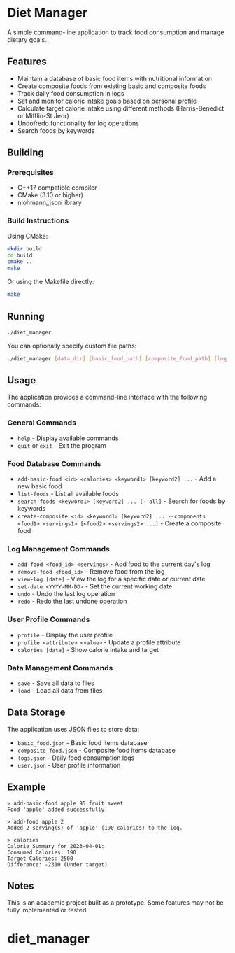# Diet Manager

A simple command-line application to track food consumption and manage dietary goals.

## Features

- Maintain a database of basic food items with nutritional information
- Create composite foods from existing basic and composite foods
- Track daily food consumption in logs
- Set and monitor caloric intake goals based on personal profile
- Calculate target calorie intake using different methods (Harris-Benedict or Mifflin-St Jeor)
- Undo/redo functionality for log operations
- Search foods by keywords

## Building

### Prerequisites

- C++17 compatible compiler
- CMake (3.10 or higher)
- nlohmann_json library

### Build Instructions

Using CMake:

```bash
mkdir build
cd build
cmake ..
make
```

Or using the Makefile directly:

```bash
make
```

## Running

```bash
./diet_manager
```

You can optionally specify custom file paths:

```bash
./diet_manager [data_dir] [basic_food_path] [composite_food_path] [log_path] [user_path]
```

## Usage

The application provides a command-line interface with the following commands:

### General Commands

- `help` - Display available commands
- `quit` or `exit` - Exit the program

### Food Database Commands

- `add-basic-food <id> <calories> <keyword1> [keyword2] ...` - Add a new basic food
- `list-foods` - List all available foods
- `search-foods <keyword1> [keyword2] ... [--all]` - Search for foods by keywords
- `create-composite <id> <keyword1> [keyword2] ... --components <food1> <servings1> [<food2> <servings2> ...]` - Create a composite food

### Log Management Commands

- `add-food <food_id> <servings>` - Add food to the current day's log
- `remove-food <food_id>` - Remove food from the log
- `view-log [date]` - View the log for a specific date or current date
- `set-date <YYYY-MM-DD>` - Set the current working date
- `undo` - Undo the last log operation
- `redo` - Redo the last undone operation

### User Profile Commands

- `profile` - Display the user profile
- `profile <attribute> <value>` - Update a profile attribute
- `calories [date]` - Show calorie intake and target

### Data Management Commands

- `save` - Save all data to files
- `load` - Load all data from files

## Data Storage

The application uses JSON files to store data:

- `basic_food.json` - Basic food items database
- `composite_food.json` - Composite food items database
- `logs.json` - Daily food consumption logs
- `user.json` - User profile information

## Example

```
> add-basic-food apple 95 fruit sweet
Food 'apple' added successfully.

> add-food apple 2
Added 2 serving(s) of 'apple' (190 calories) to the log.

> calories
Calorie Summary for 2023-04-01:
Consumed Calories: 190
Target Calories: 2500
Difference: -2310 (Under target)
```

## Notes

This is an academic project built as a prototype. Some features may not be fully implemented or tested.
# diet_manager
